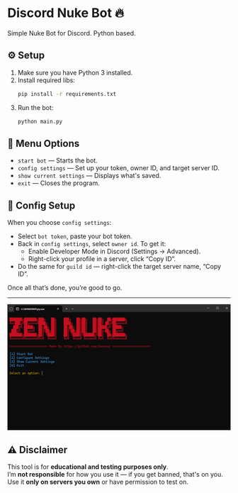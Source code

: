 # Discord Nuke Bot 🔥

Simple Nuke Bot for Discord. Python based.

## ⚙️ Setup

1. Make sure you have Python 3 installed.
2. Install required libs:
   ```bash
   pip install -r requirements.txt
   ```
3. Run the bot:
   ```bash
   python main.py
   ```

## 🧭 Menu Options

- `start bot` — Starts the bot.
- `config settings` — Set up your token, owner ID, and target server ID.
- `show current settings` — Displays what's saved.
- `exit` — Closes the program.

## 🔧 Config Setup

When you choose `config settings`:
- Select `bot token`, paste your bot token.
- Back in `config settings`, select `owner id`. To get it:
  - Enable Developer Mode in Discord (Settings → Advanced).
  - Right-click your profile in a server, click “Copy ID”.
- Do the same for `guild id` — right-click the target server name, “Copy ID”.

Once all that’s done, you’re good to go.

---

![Image Alt Text](https://raw.githubusercontent.com/Zenxoxz/NUKE-BOT/refs/heads/main/ZEN_NUKE.png)

## ⚠️ Disclaimer

This tool is for **educational and testing purposes only**.  
I’m **not responsible** for how you use it — if you get banned, that's on you.  
Use it **only on servers you own** or have permission to test on.
